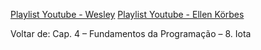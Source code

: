 [Playlist Youtube - Wesley](https://www.youtube.com/watch?v=LIcKvaf08to&list=PL5aY_NrL1rjucQqO21QH8KclsLDYu1BIg&index=7&ab_channel=FullCycle)
[Playlist Youtube - Ellen Körbes](https://www.youtube.com/watch?v=Qf2645sTqH0&list=PLCKpcjBB_VlBsxJ9IseNxFllf-UFEXOdg&index=7&ab_channel=AprendaGo)

Voltar de:
Cap. 4 – Fundamentos da Programação – 8. Iota
